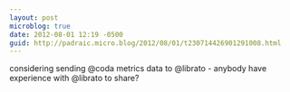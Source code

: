 ```yaml
---
layout: post
microblog: true
date: 2012-08-01 12:19 -0500
guid: http://padraic.micro.blog/2012/08/01/t230714426901291008.html
---
```

considering sending @coda metrics data to @librato - anybody have experience with  @librato to share?
